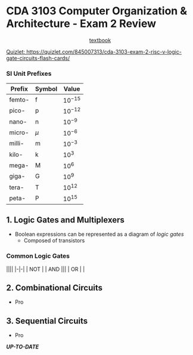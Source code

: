 # CDA 3103 Computer Organization & Architecture - Exam 2 Review

<p style="text-align:center">
    <a href="../textbooks/CDA3103_textbook.pdf">textbook</a>
</p>

<ins>Quizlet<Ins>: https://quizlet.com/845007313/cda-3103-exam-2-risc-v-logic-gate-circuits-flash-cards/

### SI Unit Prefixes 
| Prefix    | Symbol    | Value         |
|-----------|-----------|---------------|
| femto-    | f         | $10^{-15}$    |
| pico-     | p         | $10^{-12}$    |
| nano-     | n         | $10^{-9}$     |
| micro-    | $\mu$     | $10^{-6}$     |
| milli-    | m         | $10^{-3}$     |
| kilo-     | k         | $10^3$        | 
| mega-     | M         | $10^6$        |
| giga-     | G         | $10^9$        |
| tera-     | T         | $10^{12}$     |
| peta-     | P         | $10^{15}$     |

## 1. Logic Gates and Multiplexers

- Boolean expressions can be represented as a diagram of *logic gates*
    - Composed of transistors

### Common Logic Gates
||||
|-|-|
| NOT |
| AND |||
| OR |
| 

## 2. Combinational Circuits

- Pro

## 3. Sequential Circuits

- Pro

***UP-TO-DATE***